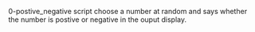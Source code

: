 0-postive_negative script choose a number at random and says whether the number is postive or negative in the ouput display.